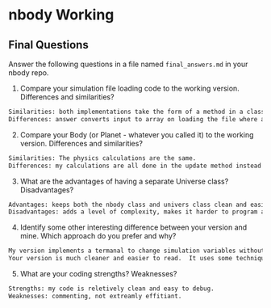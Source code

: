 # nbody Working

## Final Questions

Answer the following questions in a file named `final_answers.md` in your nbody repo.

1. Compare your simulation file loading code to the working version. Differences and similarities?
```bash
Similarities: both implementations take the form of a method in a class, reads the simulation based on the number of bodies, use the ARGV input.
Differences: answer converts input to array on loading the file where as mine waits until sorting the info by line to do so, loaded info string is passed directly to body class.
```
2. Compare your Body (or Planet - whatever you called it) to the working version. Differences and similarities?
```bash
Similarities: The physics calculations are the same. 
Differences: my calculations are all done in the update method instead of their own methods, I made a vector class for the vector calculation, scaling for drawing takes place in the body class.
```
3. What are the advantages of having a separate Universe class? Disadvantages?
```bash
Advantages: keeps both the nbody class and univers class clean and easier to read.
Disadvantages: adds a level of complexity, makes it harder to program a termanal to interact with simulation while its running.
```
4. Identify some other interesting difference between your version and mine. Which approach do you prefer and why?
```bash
My version implements a termanal to change simulation variables without changing the source code.
Your version is much cleaner and easier to read.  It uses some techniques that I did not know/ did not think of to remove unnecessary lines.
```
5. What are your coding strengths? Weaknesses? 
```bash
Strengths: my code is reletively clean and easy to debug.
Weaknesses: commenting, not extreamly effitiant.
```
